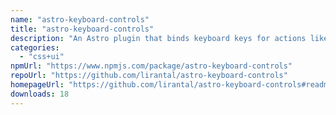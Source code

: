 ```yaml
---
name: "astro-keyboard-controls"
title: "astro-keyboard-controls"
description: "An Astro plugin that binds keyboard keys for actions like focus on search box and others"
categories:
  - "css+ui"
npmUrl: "https://www.npmjs.com/package/astro-keyboard-controls"
repoUrl: "https://github.com/lirantal/astro-keyboard-controls"
homepageUrl: "https://github.com/lirantal/astro-keyboard-controls#readme"
downloads: 18
---
```

